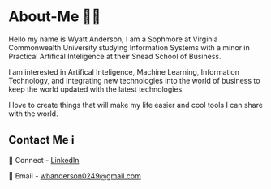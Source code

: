 # About-Me 🧑‍💻

Hello my name is Wyatt Anderson, I am a Sophmore at Virginia Commonwealth University studying Information Systems with a minor in Practical Artifical Inteligence at their Snead School of Business.

I am interested in Artifical Inteligence, Machine Learning, Information Technology, and integrating new technologies into the world of business to keep the world updated with the latest technologies.

I love to create things that will make my life easier and cool tools I can share with the world.

## Contact Me ℹ️

👥 Connect - [LinkedIn](www.linkedin.com/in/wyatt-anderson609)

📧 Email - whanderson0249@gmail.com


